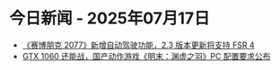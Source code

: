 # 今日新闻 - 2025年07月17日
- [《赛博朋克 2077》新增自动驾驶功能，2.3 版本更新将支持 FSR 4](https://www.ithome.com/0/868/699.htm)
- [GTX 1060 还能战，国产动作游戏《明末：渊虚之羽》PC 配置要求公布](https://www.ithome.com/0/868/698.htm)
